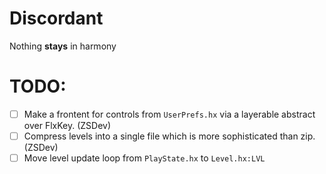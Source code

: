 # Discordant
Nothing **stays** in harmony

# TODO:
- [ ] Make a frontent for controls from `UserPrefs.hx` via a layerable abstract over FlxKey. (ZSDev)
- [ ] Compress levels into a single file which is more sophisticated than zip. (ZSDev)
- [ ] Move level update loop from `PlayState.hx` to `Level.hx:LVL`
